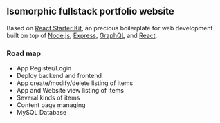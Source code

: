 ## Isomorphic fullstack portfolio website

Based on [React Starter Kit](https://www.reactstarterkit.com), an precious boilerplate for web
development built on top of [Node.js](https://nodejs.org/),
[Express](http://expressjs.com/), [GraphQL](http://graphql.org/) and
[React](https://facebook.github.io/react/).

### Road map

- App Register/Login
- Deploy backend and frontend
- App create/modify/delete listing of items
- App and Website view listing of items
- Several kinds of items
- Content page managing
- MySQL Database
